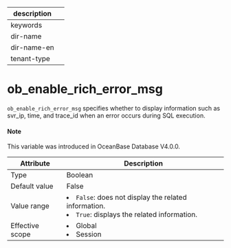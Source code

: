 | description ||
|---|---|
| keywords ||
| dir-name ||
| dir-name-en ||
| tenant-type ||

# ob_enable_rich_error_msg

`ob_enable_rich_error_msg` specifies whether to display information such as svr_ip, time, and trace_id when an error occurs during SQL execution.

<main id="notice" type='explain'>
  <h4>Note</h4>
  <p>This variable was introduced in OceanBase Database V4.0.0. </p>
</main>

| **Attribute** | **Description** |
|---------|------------------|
| Type | Boolean |
| Default value | False |
| Value range | <li>`False`: does not display the related information.<li>`True`: displays the related information. |
| Effective scope | <li>Global<li>Session |
